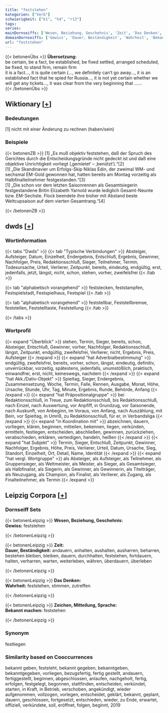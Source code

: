 ```yaml
---
title: "feststehen"
kategorien: ["Verb"]
schwierigkeit: ["k1", "h4", "r13"]
tags:
series:
mainDornseiffs: ['Wesen, Beziehung, Geschehnis', 'Zeit', 'Das Denken', 'Zeichen, Mitteilung, Sprache']
domainDornseiffs: ['Gewiss', 'Dauer, Beständigkeit', 'Wahrheit', 'Bekannt machen']
url: "feststehen"
---
```


{{< betonenÜbs >}}
**Übersetzung:**  
be certain, be a fact, be established, be fixed settled, arranged scheduled, be fixed, to stand firm, remain firm  
it is a fact..., it is quite certain (..., we definitely can’t go away..., it is an established fact that he spied for Russia..., it is not yet certain whether we will get any tickets..., it was clear from the very beginning that …...  
{{< /betonenÜbs >}}

## Wiktionary [[+](https://de.wiktionary.org/wiki/feststehen)]

### Bedeutungen
[1] nicht mit einer Änderung zu rechnen (haben/sein)  

### Beispiele
{{< betonenZB >}}
[1] „Es muß objektiv feststehen, daß der Spruch des Gerichtes durch die Entscheidungsgründe nicht gedeckt ist und daß eine objektive Unrichtigkeit vorliegt (‚gemietet‘ – ‚benützt‘).“[2]  
[1] „Die Skandinavier um Erfolgs-Skip Niklas Edin, der zweimal WM- und sechsmal EM-Gold gewonnen hat, hatten bereits am Montag vorzeitig als Halbfinalteilnehmer festgestanden.“[3]  
[1] „Die schon vor dem letzten Saisonrennen als Gesamtsiegerin festgestandene Britin Elizabeth Yarnold wurde lediglich Gesamt-Neunte bzw. EM-Sechste. Flock beendete ihre bisher mit Abstand beste Weltcupsaison auf dem vierten Gesamtrang.“[4]  

{{< /betonenZB >}}


## dwds [[+](https://www.dwds.de/wb/feststehen)]

### Wortinformation
{{< tabs "Dwds" >}}
{{< tab "Typische Verbindungen" >}}
Absteiger, Aufsteiger, Datum, Einzelheit, Endergebnis, Entschluß, Ergebnis, Gewinner, Nachfolger, Preis, Redaktionsschluß, Sieger, Teilnehmer, Termin, Todesursache, Urteil, Verlierer, Zeitpunkt, bereits, eindeutig, endgültig, erst, jedenfalls, jetzt, längst, nicht, schon, stehen, vorher, zweifelsfrei
{{< /tab >}}

{{< tab "alphabetisch vorangehend" >}}
feststecken, feststampfen, Festspielstadt, Festspielhaus, Festspiel
{{< /tab >}}

{{< tab "alphabetisch vorangehend" >}}
feststellbar, Feststellbremse, feststellen, Feststelltaste, Feststellung
{{< /tab >}}

{{< /tabs >}}

### Wortprofil
{{< expand "Überblick" >}} stehen, Termin, Sieger, bereits, schon, Absteiger, Entschluß, Gewinner, vorher, Nachfolger, Redaktionsschluß, längst, Zeitpunkt, endgültig, zweifelsfrei, Verlierer, nicht, Ergebnis, Preis, Aufsteiger {{< /expand >}}
{{< expand "hat Adverbialbestimmung" >}} endgültig, zweifelsfrei, bereits, vorher, schon, längst, eindeutig, definitiv, unverrückbar, vorzeitig, spätestens, jedenfalls, unumstößlich, praktisch, einwandfrei, erst, nicht, keineswegs, nachdem {{< /expand >}}
{{< expand "hat Akk./Dativ-Objekt" >}} Spieltag, Sieger, Endergebnis, Zusammensetzung, Woche, Termin, Falle, Rennen, Ausgabe, Monat, Höhe, Ursache, Stunde, Uhr, Tag, Minute, Ergebnis, Runde, Behörde, Anfang {{< /expand >}}
{{< expand "hat Präpositionalgruppe" >}} bei Redaktionsschluß, in Treue, zum Redaktionsschluß, bis Redaktionsschluß, nach Einzel, nach Auswertung, vor Anpfiff, in Grundzug, vor Saisonende, nach Auskunft, von Anbeginn, im Voraus, von Anfang, nach Auszählung, mit Bein, vor Spieltag, in Umriß, zu Redaktionsschluß, für er, in Verbandsliga {{< /expand >}}
{{< expand "in Koordination mit" >}} abzeichnen, dauern, vorliegen, klären, beginnen, mitteilen, bekennen, liegen, verkünden, ermitteln, festlegen, entscheiden, abschließen, gewinnen, zurückziehen, verabschieden, erklären, verteidigen, handeln, heißen {{< /expand >}}
{{< expand "hat Subjekt" >}} Termin, Sieger, Entschluß, Zeitpunkt, Gewinner, Nachfolger, Ergebnis, Höhe, Preis, Verlierer, Urteil, Datum, Ursache, Sieg, Standort, Einzelheit, Ort, Detail, Name, Identität {{< /expand >}}
{{< expand "hat vergl. Wortgruppe" >}} als Absteiger, als Aufsteiger, als Teilnehmer, als Gruppensieger, als Weltmeister, als Meister, als Sieger, als Gesamtsieger, als Halbfinalist, als Siegerin, als Gewinner, als Gewinnerin, als Titelträger, als Neuzugang, als Champion, als Finalist, als Verlierer, als Zugang, als Finalteilnehmer, als Termin {{< /expand >}}

## Leipzig Corpora [[+](https://corpora.uni-leipzig.de/en/res?word=feststehen&corpusId=deu_newscrawl-public_2018)]

### Dornseiff Sets
{{< betonenLeipzig >}}
**Wesen, Beziehung, Geschehnis:**  
**Gewiss:** feststehen  

{{< /betonenLeipzig >}}


{{< betonenLeipzig >}}
**Zeit:**  
**Dauer, Beständigkeit:** andauern, anhalten, aushalten, ausharren, beharren, bestehen bleiben, bleiben, dauern, durchhalten, feststehen, fortdauern, halten, verharren, warten, weiterleben, währen, überdauern, überleben  

{{< /betonenLeipzig >}}


{{< betonenLeipzig >}}
**Das Denken:**  
**Wahrheit:** feststehen, stimmen, zutreffen  

{{< /betonenLeipzig >}}


{{< betonenLeipzig >}}
**Zeichen, Mitteilung, Sprache:**  
**Bekannt machen:** feststehen  

{{< /betonenLeipzig >}}

### Synonym
festliegen


### Similarity based on Cooccurrences
bekannt geben, feststeht, bekannt gegeben, bekanntgeben, bekanntgegeben, vorliegen, bezugsfertig, fertig gestellt, andauern, fertiggestellt, beginnen, abgeschlossen, anlaufen, nachgeholt, fertig, erfolgen, festgelegt, begonnen, stattfinden, entscheiden, verkündet, starten, in Kraft, in Betrieb, verschoben, angekündigt, wieder aufgenommen, vollzogen, vorlegen, entscheidet, geklärt, bekannt, geplant, dauern, geschlossen, fortgesetzt, entschieden, wieder, zu Ende, erwartet, offiziell, verkündete, soll, eröffnet, folgen, beginnt, 2019

